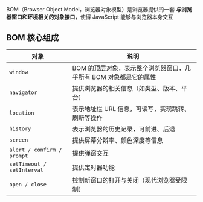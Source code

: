  BOM（Browser Object Model，浏览器对象模型）是浏览器提供的一套 **与浏览器窗口和环境相关的对象接口**，使得 JavaScript 能够与浏览器本身交互

## BOM 核心组成

| 对象                         | 说明                                    |
| -------------------------- | ------------------------------------- |
| `window`                   | BOM 的顶层对象，表示整个浏览器窗口，几乎所有 BOM 对象都是它的属性 |
| `navigator`                | 提供浏览器的相关信息（如类型、版本、平台）                 |
| `location`                 | 表示地址栏 URL 信息，可读写，实现跳转、刷新等操作           |
| `history`                  | 表示浏览器的历史记录，可前进、后退                     |
| `screen`                   | 提供屏幕分辨率、颜色深度等信息                       |
| `alert / confirm / prompt` | 提供弹窗交互                                |
| `setTimeout / setInterval` | 提供定时器功能                               |
| `open / close`             | 控制新窗口的打开与关闭（现代浏览器受限制）                 |
